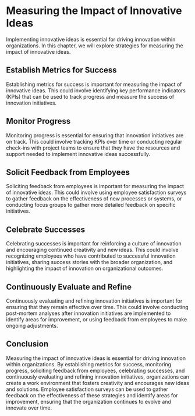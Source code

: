 # Measuring the Impact of Innovative Ideas

Implementing innovative ideas is essential for driving innovation within organizations. In this chapter, we will explore strategies for measuring the impact of innovative ideas.

Establish Metrics for Success
-----------------------------

Establishing metrics for success is important for measuring the impact of innovative ideas. This could involve identifying key performance indicators (KPIs) that can be used to track progress and measure the success of innovation initiatives.

Monitor Progress
----------------

Monitoring progress is essential for ensuring that innovation initiatives are on track. This could involve tracking KPIs over time or conducting regular check-ins with project teams to ensure that they have the resources and support needed to implement innovative ideas successfully.

Solicit Feedback from Employees
-------------------------------

Soliciting feedback from employees is important for measuring the impact of innovative ideas. This could involve using employee satisfaction surveys to gather feedback on the effectiveness of new processes or systems, or conducting focus groups to gather more detailed feedback on specific initiatives.

Celebrate Successes
-------------------

Celebrating successes is important for reinforcing a culture of innovation and encouraging continued creativity and new ideas. This could involve recognizing employees who have contributed to successful innovation initiatives, sharing success stories with the broader organization, and highlighting the impact of innovation on organizational outcomes.

Continuously Evaluate and Refine
--------------------------------

Continuously evaluating and refining innovation initiatives is important for ensuring that they remain effective over time. This could involve conducting post-mortem analyses after innovation initiatives are implemented to identify areas for improvement, or using feedback from employees to make ongoing adjustments.

Conclusion
----------

Measuring the impact of innovative ideas is essential for driving innovation within organizations. By establishing metrics for success, monitoring progress, soliciting feedback from employees, celebrating successes, and continuously evaluating and refining innovation initiatives, organizations can create a work environment that fosters creativity and encourages new ideas and solutions. Employee satisfaction surveys can be used to gather feedback on the effectiveness of these strategies and identify areas for improvement, ensuring that the organization continues to evolve and innovate over time.
